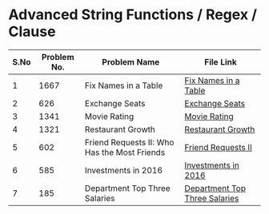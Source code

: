 
# Advanced String Functions / Regex / Clause

|S.No| Problem No. | Problem Name                  | File Link                       | 
|-----|-------------|--------------------------------|----------------------------------|
| 1 | 1667     | Fix Names in a Table | [Fix Names in a Table]( https://leetcode.com/problems/fix-names-in-a-table?envType=study-plan-v2&envId=top-sql-50)|
| 2 | 626        | Exchange Seats   | [Exchange Seats](https://leetcode.com/problems/exchange-seats?envType=study-plan-v2&envId=top-sql-50)  | 
| 3 | 1341      | Movie Rating   | [Movie Rating](https://leetcode.com/problems/movie-rating?envType=study-plan-v2&envId=top-sql-50)
| 4 | 1321      | Restaurant Growth                 | [Restaurant Growth](   https://leetcode.com/problems/restaurant-growth?envType=study-plan-v2&envId=top-sql-50)         | 
| 5 | 602      | Friend Requests II: Who Has the Most Friends           | [Friend Requests II]( https://leetcode.com/problems/friend-requests-ii-who-has-the-most-friends?envType=study-plan-v2&envId=top-sql-50)        | 
| 6 | 585       | Investments in 2016         | [Investments in 2016]( https://leetcode.com/problems/investments-in-2016?envType=study-plan-v2&envId=top-sql-50)         | 
| 7 | 185        |Department Top Three Salaries             | [Department Top Three Salaries]( https://leetcode.com/problems/department-top-three-salaries?envType=study-plan-v2&envId=top-sql-50)            |
